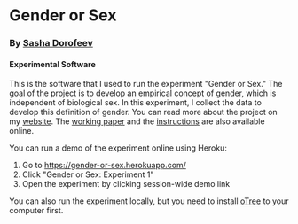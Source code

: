 # Gender or Sex
### By [Sasha Dorofeev](https://sashadorofeev.net/)
#### Experimental Software

This is the software that I used to run the experiment "Gender or Sex." The goal of the project is to develop an empirical concept of gender, which is independent of biological sex. In this experiment, I collect the data to develop this definition of gender. You can read more about the project on my [website](https://sashadorofeev.net/research). The [working paper](https://sashadorofeev.net/assets/drafts/gos.pdf) and the [instructions](https://sashadorofeev.net/assets/materials/gos_instructions.pdf) are also available online.

You can run a demo of the experiment online using Heroku:
1. Go to https://gender-or-sex.herokuapp.com/
2. Click "Gender or Sex: Experiment 1"
3. Open the experiment by clicking session-wide demo link

You can also run the experiment locally, but you need to install [oTree](https://www.otree.org/) to your computer first.